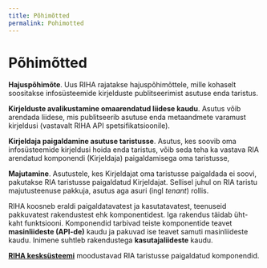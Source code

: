 ```yaml
---
title: Põhimõtted
permalink: Pohimotted
---
```


# Põhimõtted

__Hajuspõhimõte__. Uus RIHA rajatakse hajuspõhimõttele, mille kohaselt soositakse infosüsteemide kirjelduste publitseerimist asutuse enda taristus.

__Kirjelduste avalikustamine omaarendatud liidese kaudu__. Asutus võib arendada liidese, mis publitseerib asutuse enda metaandmete varamust kirjeldusi (vastavalt RIHA API spetsifikatsioonile).

__Kirjeldaja paigaldamine asutuse taristusse__.  Asutus, kes soovib oma infosüsteemide kirjeldusi hoida enda taristus,  võib seda teha ka vastava RIA arendatud komponendi (Kirjeldaja) paigaldamisega oma taristusse,

__Majutamine__. Asutustele, kes Kirjeldajat oma taristusse paigaldada ei soovi, pakutakse RIA taristusse paigaldatud Kirjeldajat. Sellisel juhul on RIA taristu majutusteenuse pakkuja, asutus aga asuri (ingl _tenant_) rollis.

RIHA koosneb eraldi paigaldatavatest ja kasutatavatest, teenuseid pakkuvatest rakendustest ehk komponentidest. Iga rakendus täidab üht-kaht funktsiooni. Komponendid tarbivad teiste komponentide teavet __masinliideste (API-de)__ kaudu ja pakuvad ise teavet samuti masinliideste kaudu. Inimene suhtleb rakendustega __kasutajaliideste__ kaudu.

__[RIHA kesksüsteemi](Kesk)__ moodustavad RIA taristusse paigaldatud komponendid.
 



